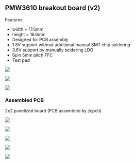## PMW3610 breakout board (v2)

Features

- width = 17.6mm
- height = 16.6mm
- Designed for PCB assembly
- 1.8V support without additional manual SMT chip soldering
- 3.6V support by manually soldering LDO
- 6pin 5mm pitch FFC
- Test pad

![](img/sch.png)

![](img/pcb-front.png)

![](img/pcb-bottom.png)

### Assembled PCB

2x2 panelized board (PCB assembled by jlcpcb)

![](img/2x2_panelized.jpeg)

![](img/front-impl.jpeg)

![](img/bottom-impl.jpeg)

![](img/front-side-impl.jpeg)

![](img/bottom-side-impl.jpeg)
